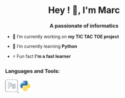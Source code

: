 <h1 align="center">Hey ! 👋, I'm Marc</h1>
<h3 align="center">A passionate of informatics</h3>

- 🔭 I’m currently working on **my TIC TAC TOE project**

- 🌱 I’m currently learning **Python**

- ⚡ Fun fact **I'm a fast learner**


<p align="left">
</p>

<h3 align="left">Languages and Tools:</h3>
<p align="left"> <a href="https://www.photoshop.com/en" target="_blank" rel="noreferrer"> <img src="https://raw.githubusercontent.com/devicons/devicon/master/icons/photoshop/photoshop-line.svg" alt="photoshop" width="40" height="40"/> </a> <a href="https://www.python.org" target="_blank" rel="noreferrer"> <img src="https://raw.githubusercontent.com/devicons/devicon/master/icons/python/python-original.svg" alt="python" width="40" height="40"/> </a> </p>

